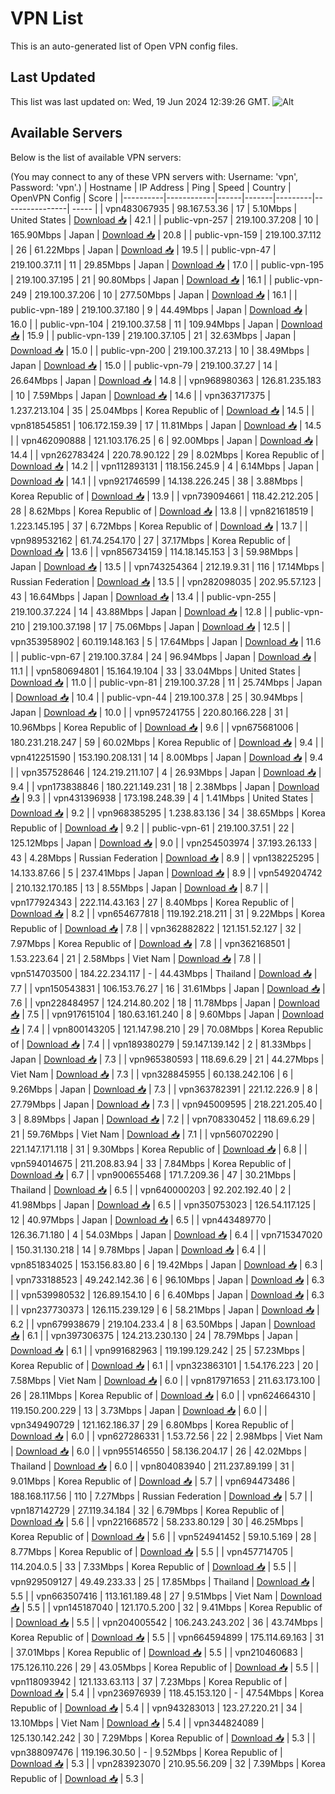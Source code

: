 # VPN List

This is an auto-generated list of Open VPN config files.

## Last Updated

This list was last updated on: Wed, 19 Jun 2024 12:39:26 GMT.
![Alt](https://repobeats.axiom.co/api/embed/186b98318ef1479477931607c1ad7d823f12451f.svg "Repobeats analytics image")

## Available Servers

Below is the list of available VPN servers:

(You may connect to any of these VPN servers with: Username: 'vpn', Password: 'vpn'.)
| Hostname | IP Address | Ping | Speed | Country | OpenVPN Config | Score |
|----------|------------|------|-------|---------|----------------| ----- |
| vpn483067935 | 98.167.53.36 | 17 | 5.10Mbps | United States | [Download 📥](./configs/server_0_US.ovpn) | 42.1 |
| public-vpn-257 | 219.100.37.208 | 10 | 165.90Mbps | Japan | [Download 📥](./configs/server_1_JP.ovpn) | 20.8 |
| public-vpn-159 | 219.100.37.112 | 26 | 61.22Mbps | Japan | [Download 📥](./configs/server_2_JP.ovpn) | 19.5 |
| public-vpn-47 | 219.100.37.11 | 11 | 29.85Mbps | Japan | [Download 📥](./configs/server_3_JP.ovpn) | 17.0 |
| public-vpn-195 | 219.100.37.195 | 21 | 90.80Mbps | Japan | [Download 📥](./configs/server_4_JP.ovpn) | 16.1 |
| public-vpn-249 | 219.100.37.206 | 10 | 277.50Mbps | Japan | [Download 📥](./configs/server_5_JP.ovpn) | 16.1 |
| public-vpn-189 | 219.100.37.180 | 9 | 44.49Mbps | Japan | [Download 📥](./configs/server_6_JP.ovpn) | 16.0 |
| public-vpn-104 | 219.100.37.58 | 11 | 109.94Mbps | Japan | [Download 📥](./configs/server_7_JP.ovpn) | 15.9 |
| public-vpn-139 | 219.100.37.105 | 21 | 32.63Mbps | Japan | [Download 📥](./configs/server_8_JP.ovpn) | 15.0 |
| public-vpn-200 | 219.100.37.213 | 10 | 38.49Mbps | Japan | [Download 📥](./configs/server_9_JP.ovpn) | 15.0 |
| public-vpn-79 | 219.100.37.27 | 14 | 26.64Mbps | Japan | [Download 📥](./configs/server_10_JP.ovpn) | 14.8 |
| vpn968980363 | 126.81.235.183 | 10 | 7.59Mbps | Japan | [Download 📥](./configs/server_11_JP.ovpn) | 14.6 |
| vpn363717375 | 1.237.213.104 | 35 | 25.04Mbps | Korea Republic of | [Download 📥](./configs/server_12_KR.ovpn) | 14.5 |
| vpn818545851 | 106.172.159.39 | 17 | 11.81Mbps | Japan | [Download 📥](./configs/server_13_JP.ovpn) | 14.5 |
| vpn462090888 | 121.103.176.25 | 6 | 92.00Mbps | Japan | [Download 📥](./configs/server_14_JP.ovpn) | 14.4 |
| vpn262783424 | 220.78.90.122 | 29 | 8.02Mbps | Korea Republic of | [Download 📥](./configs/server_15_KR.ovpn) | 14.2 |
| vpn112893131 | 118.156.245.9 | 4 | 6.14Mbps | Japan | [Download 📥](./configs/server_16_JP.ovpn) | 14.1 |
| vpn921746599 | 14.138.226.245 | 38 | 3.88Mbps | Korea Republic of | [Download 📥](./configs/server_17_KR.ovpn) | 13.9 |
| vpn739094661 | 118.42.212.205 | 28 | 8.62Mbps | Korea Republic of | [Download 📥](./configs/server_18_KR.ovpn) | 13.8 |
| vpn821618519 | 1.223.145.195 | 37 | 6.72Mbps | Korea Republic of | [Download 📥](./configs/server_19_KR.ovpn) | 13.7 |
| vpn989532162 | 61.74.254.170 | 27 | 37.17Mbps | Korea Republic of | [Download 📥](./configs/server_20_KR.ovpn) | 13.6 |
| vpn856734159 | 114.18.145.153 | 3 | 59.98Mbps | Japan | [Download 📥](./configs/server_21_JP.ovpn) | 13.5 |
| vpn743254364 | 212.19.9.31 | 116 | 17.14Mbps | Russian Federation | [Download 📥](./configs/server_22_RU.ovpn) | 13.5 |
| vpn282098035 | 202.95.57.123 | 43 | 16.64Mbps | Japan | [Download 📥](./configs/server_23_JP.ovpn) | 13.4 |
| public-vpn-255 | 219.100.37.224 | 14 | 43.88Mbps | Japan | [Download 📥](./configs/server_24_JP.ovpn) | 12.8 |
| public-vpn-210 | 219.100.37.198 | 17 | 75.06Mbps | Japan | [Download 📥](./configs/server_25_JP.ovpn) | 12.5 |
| vpn353958902 | 60.119.148.163 | 5 | 17.64Mbps | Japan | [Download 📥](./configs/server_26_JP.ovpn) | 11.6 |
| public-vpn-67 | 219.100.37.84 | 24 | 96.94Mbps | Japan | [Download 📥](./configs/server_27_JP.ovpn) | 11.1 |
| vpn580694801 | 15.164.19.104 | 33 | 33.04Mbps | United States | [Download 📥](./configs/server_28_US.ovpn) | 11.0 |
| public-vpn-81 | 219.100.37.28 | 11 | 25.74Mbps | Japan | [Download 📥](./configs/server_29_JP.ovpn) | 10.4 |
| public-vpn-44 | 219.100.37.8 | 25 | 30.94Mbps | Japan | [Download 📥](./configs/server_30_JP.ovpn) | 10.0 |
| vpn957241755 | 220.80.166.228 | 31 | 10.96Mbps | Korea Republic of | [Download 📥](./configs/server_31_KR.ovpn) | 9.6 |
| vpn675681006 | 180.231.218.247 | 59 | 60.02Mbps | Korea Republic of | [Download 📥](./configs/server_32_KR.ovpn) | 9.4 |
| vpn412251590 | 153.190.208.131 | 14 | 8.00Mbps | Japan | [Download 📥](./configs/server_33_JP.ovpn) | 9.4 |
| vpn357528646 | 124.219.211.107 | 4 | 26.93Mbps | Japan | [Download 📥](./configs/server_34_JP.ovpn) | 9.4 |
| vpn173838846 | 180.221.149.231 | 18 | 2.38Mbps | Japan | [Download 📥](./configs/server_35_JP.ovpn) | 9.3 |
| vpn431396938 | 173.198.248.39 | 4 | 1.41Mbps | United States | [Download 📥](./configs/server_36_US.ovpn) | 9.2 |
| vpn968385295 | 1.238.83.136 | 34 | 38.65Mbps | Korea Republic of | [Download 📥](./configs/server_37_KR.ovpn) | 9.2 |
| public-vpn-61 | 219.100.37.51 | 22 | 125.12Mbps | Japan | [Download 📥](./configs/server_38_JP.ovpn) | 9.0 |
| vpn254503974 | 37.193.26.133 | 43 | 4.28Mbps | Russian Federation | [Download 📥](./configs/server_39_RU.ovpn) | 8.9 |
| vpn138225295 | 14.133.87.66 | 5 | 237.41Mbps | Japan | [Download 📥](./configs/server_40_JP.ovpn) | 8.9 |
| vpn549204742 | 210.132.170.185 | 13 | 8.55Mbps | Japan | [Download 📥](./configs/server_41_JP.ovpn) | 8.7 |
| vpn177924343 | 222.114.43.163 | 27 | 8.40Mbps | Korea Republic of | [Download 📥](./configs/server_42_KR.ovpn) | 8.2 |
| vpn654677818 | 119.192.218.211 | 31 | 9.22Mbps | Korea Republic of | [Download 📥](./configs/server_43_KR.ovpn) | 7.8 |
| vpn362882822 | 121.151.52.127 | 32 | 7.97Mbps | Korea Republic of | [Download 📥](./configs/server_44_KR.ovpn) | 7.8 |
| vpn362168501 | 1.53.223.64 | 21 | 2.58Mbps | Viet Nam | [Download 📥](./configs/server_45_VN.ovpn) | 7.8 |
| vpn514703500 | 184.22.234.117 | - | 44.43Mbps | Thailand | [Download 📥](./configs/server_46_TH.ovpn) | 7.7 |
| vpn150543831 | 106.153.76.27 | 16 | 31.61Mbps | Japan | [Download 📥](./configs/server_47_JP.ovpn) | 7.6 |
| vpn228484957 | 124.214.80.202 | 18 | 11.78Mbps | Japan | [Download 📥](./configs/server_48_JP.ovpn) | 7.5 |
| vpn917615104 | 180.63.161.240 | 8 | 9.60Mbps | Japan | [Download 📥](./configs/server_49_JP.ovpn) | 7.4 |
| vpn800143205 | 121.147.98.210 | 29 | 70.08Mbps | Korea Republic of | [Download 📥](./configs/server_50_KR.ovpn) | 7.4 |
| vpn189380279 | 59.147.139.142 | 2 | 81.33Mbps | Japan | [Download 📥](./configs/server_51_JP.ovpn) | 7.3 |
| vpn965380593 | 118.69.6.29 | 21 | 44.27Mbps | Viet Nam | [Download 📥](./configs/server_52_VN.ovpn) | 7.3 |
| vpn328845955 | 60.138.242.106 | 6 | 9.26Mbps | Japan | [Download 📥](./configs/server_53_JP.ovpn) | 7.3 |
| vpn363782391 | 221.12.226.9 | 8 | 27.79Mbps | Japan | [Download 📥](./configs/server_54_JP.ovpn) | 7.3 |
| vpn945009595 | 218.221.205.40 | 3 | 8.89Mbps | Japan | [Download 📥](./configs/server_55_JP.ovpn) | 7.2 |
| vpn708330452 | 118.69.6.29 | 21 | 59.76Mbps | Viet Nam | [Download 📥](./configs/server_56_VN.ovpn) | 7.1 |
| vpn560702290 | 221.147.171.118 | 31 | 9.30Mbps | Korea Republic of | [Download 📥](./configs/server_57_KR.ovpn) | 6.8 |
| vpn594014675 | 211.208.83.94 | 33 | 7.84Mbps | Korea Republic of | [Download 📥](./configs/server_58_KR.ovpn) | 6.7 |
| vpn900655468 | 171.7.209.36 | 47 | 30.21Mbps | Thailand | [Download 📥](./configs/server_59_TH.ovpn) | 6.5 |
| vpn640000203 | 92.202.192.40 | 2 | 41.98Mbps | Japan | [Download 📥](./configs/server_60_JP.ovpn) | 6.5 |
| vpn350753023 | 126.54.117.125 | 12 | 40.97Mbps | Japan | [Download 📥](./configs/server_61_JP.ovpn) | 6.5 |
| vpn443489770 | 126.36.71.180 | 4 | 54.03Mbps | Japan | [Download 📥](./configs/server_62_JP.ovpn) | 6.4 |
| vpn715347020 | 150.31.130.218 | 14 | 9.78Mbps | Japan | [Download 📥](./configs/server_63_JP.ovpn) | 6.4 |
| vpn851834025 | 153.156.83.80 | 6 | 19.42Mbps | Japan | [Download 📥](./configs/server_64_JP.ovpn) | 6.3 |
| vpn733188523 | 49.242.142.36 | 6 | 96.10Mbps | Japan | [Download 📥](./configs/server_65_JP.ovpn) | 6.3 |
| vpn539980532 | 126.89.154.10 | 6 | 6.40Mbps | Japan | [Download 📥](./configs/server_66_JP.ovpn) | 6.3 |
| vpn237730373 | 126.115.239.129 | 6 | 58.21Mbps | Japan | [Download 📥](./configs/server_67_JP.ovpn) | 6.2 |
| vpn679938679 | 219.104.233.4 | 8 | 63.50Mbps | Japan | [Download 📥](./configs/server_68_JP.ovpn) | 6.1 |
| vpn397306375 | 124.213.230.130 | 24 | 78.79Mbps | Japan | [Download 📥](./configs/server_69_JP.ovpn) | 6.1 |
| vpn991682963 | 119.199.129.242 | 25 | 57.23Mbps | Korea Republic of | [Download 📥](./configs/server_70_KR.ovpn) | 6.1 |
| vpn323863101 | 1.54.176.223 | 20 | 7.58Mbps | Viet Nam | [Download 📥](./configs/server_71_VN.ovpn) | 6.0 |
| vpn817971653 | 211.63.173.100 | 26 | 28.11Mbps | Korea Republic of | [Download 📥](./configs/server_72_KR.ovpn) | 6.0 |
| vpn624664310 | 119.150.200.229 | 13 | 3.73Mbps | Japan | [Download 📥](./configs/server_73_JP.ovpn) | 6.0 |
| vpn349490729 | 121.162.186.37 | 29 | 6.80Mbps | Korea Republic of | [Download 📥](./configs/server_74_KR.ovpn) | 6.0 |
| vpn627286331 | 1.53.72.56 | 22 | 2.98Mbps | Viet Nam | [Download 📥](./configs/server_75_VN.ovpn) | 6.0 |
| vpn955146550 | 58.136.204.17 | 26 | 42.02Mbps | Thailand | [Download 📥](./configs/server_76_TH.ovpn) | 6.0 |
| vpn804083940 | 211.237.89.199 | 31 | 9.01Mbps | Korea Republic of | [Download 📥](./configs/server_77_KR.ovpn) | 5.7 |
| vpn694473486 | 188.168.117.56 | 110 | 7.27Mbps | Russian Federation | [Download 📥](./configs/server_78_RU.ovpn) | 5.7 |
| vpn187142729 | 27.119.34.184 | 32 | 6.79Mbps | Korea Republic of | [Download 📥](./configs/server_79_KR.ovpn) | 5.6 |
| vpn221668572 | 58.233.80.129 | 30 | 46.25Mbps | Korea Republic of | [Download 📥](./configs/server_80_KR.ovpn) | 5.6 |
| vpn524941452 | 59.10.5.169 | 28 | 8.77Mbps | Korea Republic of | [Download 📥](./configs/server_81_KR.ovpn) | 5.5 |
| vpn457714705 | 114.204.0.5 | 33 | 7.33Mbps | Korea Republic of | [Download 📥](./configs/server_82_KR.ovpn) | 5.5 |
| vpn929509127 | 49.49.233.33 | 25 | 17.85Mbps | Thailand | [Download 📥](./configs/server_83_TH.ovpn) | 5.5 |
| vpn663507416 | 113.161.189.48 | 27 | 9.51Mbps | Viet Nam | [Download 📥](./configs/server_84_VN.ovpn) | 5.5 |
| vpn145187040 | 121.170.5.200 | 32 | 9.41Mbps | Korea Republic of | [Download 📥](./configs/server_85_KR.ovpn) | 5.5 |
| vpn204005542 | 106.243.243.202 | 36 | 43.74Mbps | Korea Republic of | [Download 📥](./configs/server_86_KR.ovpn) | 5.5 |
| vpn664594899 | 175.114.69.163 | 31 | 37.01Mbps | Korea Republic of | [Download 📥](./configs/server_87_KR.ovpn) | 5.5 |
| vpn210460683 | 175.126.110.226 | 29 | 43.05Mbps | Korea Republic of | [Download 📥](./configs/server_88_KR.ovpn) | 5.5 |
| vpn118093942 | 121.133.63.113 | 37 | 7.23Mbps | Korea Republic of | [Download 📥](./configs/server_89_KR.ovpn) | 5.4 |
| vpn236976939 | 118.45.153.120 | - | 47.54Mbps | Korea Republic of | [Download 📥](./configs/server_90_KR.ovpn) | 5.4 |
| vpn943283013 | 123.27.220.21 | 34 | 13.10Mbps | Viet Nam | [Download 📥](./configs/server_91_VN.ovpn) | 5.4 |
| vpn344824089 | 125.130.142.242 | 30 | 7.29Mbps | Korea Republic of | [Download 📥](./configs/server_92_KR.ovpn) | 5.3 |
| vpn388097476 | 119.196.30.50 | - | 9.52Mbps | Korea Republic of | [Download 📥](./configs/server_93_KR.ovpn) | 5.3 |
| vpn283923070 | 210.95.56.209 | 32 | 7.39Mbps | Korea Republic of | [Download 📥](./configs/server_94_KR.ovpn) | 5.3 |
